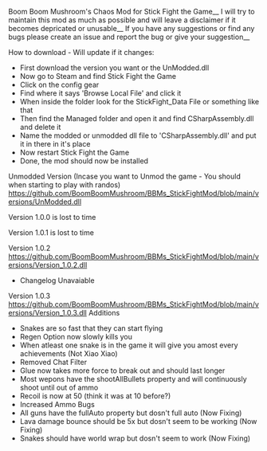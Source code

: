 Boom Boom Mushroom's Chaos Mod for Stick Fight the Game__
I will try to maintain this mod as much as possible and will leave a disclaimer if it becomes depricated or unusable__
If you have any suggestions or find any bugs please create an issue and report the bug or give your suggestion__

How to download - Will update if it changes:
- First download the version you want or the UnModded.dll
- Now go to Steam and find Stick Fight the Game
- Click on the config gear
- Find where it says 'Browse Local File' and click it
- When inside the folder look for the StickFight_Data File or something like that
- Then find the Managed folder and open it and find CSharpAssembly.dll and delete it
- Name the modded or unmodded dll file to 'CSharpAssembly.dll' and put it in there in it's place
- Now restart Stick Fight the Game
- Done, the mod should now be installed

Unmodded Version (Incase you want to Unmod the game - You should when starting to play with randos)
https://github.com/BoomBoomMushroom/BBMs_StickFightMod/blob/main/versions/UnModded.dll

Version 1.0.0 is lost to time

Version 1.0.1 is lost to time

Version 1.0.2
https://github.com/BoomBoomMushroom/BBMs_StickFightMod/blob/main/versions/Version_1.0.2.dll
- Changelog Unavaiable

Version 1.0.3
https://github.com/BoomBoomMushroom/BBMs_StickFightMod/blob/main/versions/Version_1.0.3.dll
Additions
- Snakes are so fast that they can start flying
- Regen Option now slowly kills you
- When atleast one snake is in the game it will give you amost every achievements (Not Xiao Xiao)
- Removed Chat Filter
- Glue now takes more force to break out and should last longer
- Most wepons have the shootAllBullets property and will continuously shoot until out of ammo
- Recoil is now at 50 (think it was at 10 before?)
- Increased Ammo
Bugs
- All guns have the fullAuto property but dosn't full auto (Now Fixing)
- Lava damage bounce should be 5x but dosn't seem to be working (Now Fixing)
- Snakes should have world wrap but dosn't seem to work (Now Fixing)
